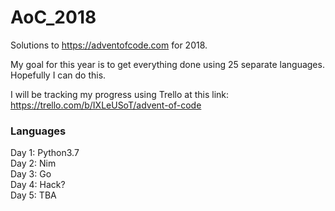 # AoC_2018
Solutions to https://adventofcode.com for 2018.

My goal for this year is to get everything done using 25 separate languages.  Hopefully I can do this.

I will be tracking my progress using Trello at this link: https://trello.com/b/IXLeUSoT/advent-of-code

### Languages
Day 1: Python3.7\
Day 2: Nim\
Day 3: Go\
Day 4: Hack?\
Day 5: TBA
